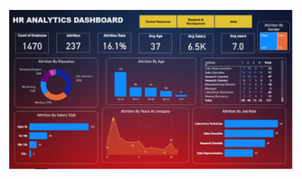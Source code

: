 ![image_alt](https://github.com/vaibhav-rokade7/HR-Analytics-Dashboard_Power-BI/blob/cc0c9bbe59b1759658de3a8b84e9849a2a6af021/Screenshot%202025-06-23%20152511.png)
